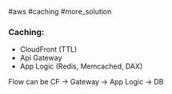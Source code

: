 #aws #caching #more_solution

### Caching:
- CloudFront (TTL)
- Api Gateway 
- App Logic (Redis, Memcached, DAX)

Flow can be
CF -> Gateway -> App Logic -> DB